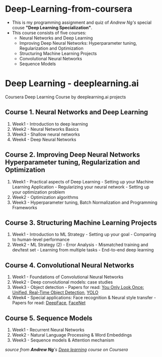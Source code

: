 # Deep-Learning-from-coursera
* This is my programming assignment and quiz of *Andrew Ng's* special couse **"Deep Learning Specialization"**.
* This course consists of five courses:
    * Neural Networks and Deep Learning
    * Improving Deep Neural Networks: Hyperparameter tuning, Regularization and Optimization
    * Structuring Machine Learning Projects
    * Convolutional Neural Networks
    * Sequence Models

# Deep Learning - deeplearning.ai
Coursera Deep Learning Course by deeplearning.ai projects 

## Course 1. Neural Networks and Deep Learning
1. Week1 - Introduction to deep learning
2. Week2 - Neural Networks Basics
3. Week3 - Shallow neural networks
4. Week4 - Deep Neural Networks

## Course 2. Improving Deep Neural Networks Hyperparameter tuning, Regularization and Optimization
1. Week1 - Practical aspects of Deep Learning
         - Setting up your Machine Learning Application
         - Regularizing your neural network
         - Setting up your optimization problem
2. Week2 - Optimization algorithms
3. Week3 - Hyperparameter tuning, Batch Normalization and Programming Frameworks

## Course 3. Structuring Machine Learning Projects
1. Week1 - Introduction to ML Strategy
         - Setting up your goal
         - Comparing to human-level performance
2. Week2 - ML Strategy (2)
         - Error Analysis
         - Mismatched training and dev/test set
         - Learning from multiple tasks
         - End-to-end deep learning
         
 ## Course 4. Convolutional Neural Networks
 1. Week1 - Foundations of Convolutional Neural Networks
 2. Week2 - Deep convolutional models: case studies
 3. Week3 - Object detection - Papers for read: [You Only Look Once:
Unified, Real-Time Object Detection](https://arxiv.org/pdf/1506.02640.pdf), [YOLO](https://arxiv.org/pdf/1612.08242.pdf)
 4. Week4 - Special applications: Face recognition & Neural style transfer - Papers for read: [DeepFace](https://www.cs.toronto.edu/~ranzato/publications/taigman_cvpr14.pdf), [FaceNet](https://www.cv-foundation.org/openaccess/content_cvpr_2015/papers/Schroff_FaceNet_A_Unified_2015_CVPR_paper.pdf)
 
 ## Course 5. Sequence Models
 1. Week1 - Recurrent Neural Networks
 2. Week2 - Natural Language Processing & Word Embeddings
 3. Week3 - Sequence models & Attention mechanism
 
 
 *source from **Andrew Ng**'s [Deep learning](https://www.coursera.org/specializations/deep-learning) course on Coursera*

